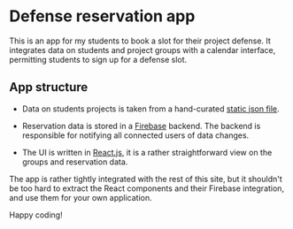 # Defense reservation app

This is an app for my students to book a slot for their project
defense.  It integrates data on students and project groups with a
calendar interface, permitting students to sign up for a defense slot.

## App structure

- Data on students projects is taken from a hand-curated
  [static json file](https://github.com/defeo/aws/blob/gh-pages/_data/projects-2015.json).

- Reservation data is stored in a
  [Firebase](https://www.firebase.com/) backend. The backend is
  responsible for notifying all connected users of data changes.

- The UI is written in [React.js](https://facebook.github.io/react/),
  it is a rather straightforward view on the groups and reservation
  data.

The app is rather tightly integrated with the rest of this site, but
it shouldn't be too hard to extract the React components and their
Firebase integration, and use them for your own application.

Happy coding!
